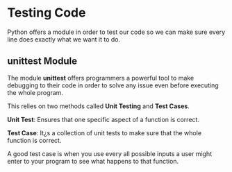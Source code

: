 # Testing Code

Python offers a module in order to test our code so we can make sure every line does exactly what we want it to do.

## unittest Module

The module **unittest** offers programmers a powerful tool to make debugging to their code in order to solve any issue even before executing the whole program.

This relies on two methods called **Unit Testing** and **Test Cases**.

**Unit Test**: Ensures that one specific aspect of a function is correct.

**Test Case**: It¿s a collection of unit tests to make sure that the whole function is correct.

A good test case is when you use every all possible inputs a user might enter to your program to see what happens to that function.

